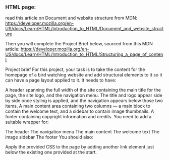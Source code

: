 ### HTML page:

read this article on Document and website structure from MDN: https://developer.mozilla.org/en-US/docs/Learn/HTML/Introduction_to_HTML/Document_and_website_structure 

Then you will complete the Project Brief below, sourced from this MDN article: https://developer.mozilla.org/en-US/docs/Learn/HTML/Introduction_to_HTML/Structuring_a_page_of_content 

Project brief
For this project, your task is to take the content for the homepage of a bird watching website and add structural elements to it so it can have a page layout applied to it. It needs to have:

A header spanning the full width of the site containing the main title for the page, the site logo, and the navigation menu. The title and logo appear side by side once styling is applied, and the navigation appears below those two items.
A main content area containing two columns — a main block to contain the welcome text, and a sidebar to contain image thumbnails.
A footer containing copyright information and credits.
You need to add a suitable wrapper for:

The header
The navigation menu
The main content
The welcome text
The image sidebar
The footer
You should also:


Apply the provided CSS to the page by adding another link element just below the existing one provided at the start.

